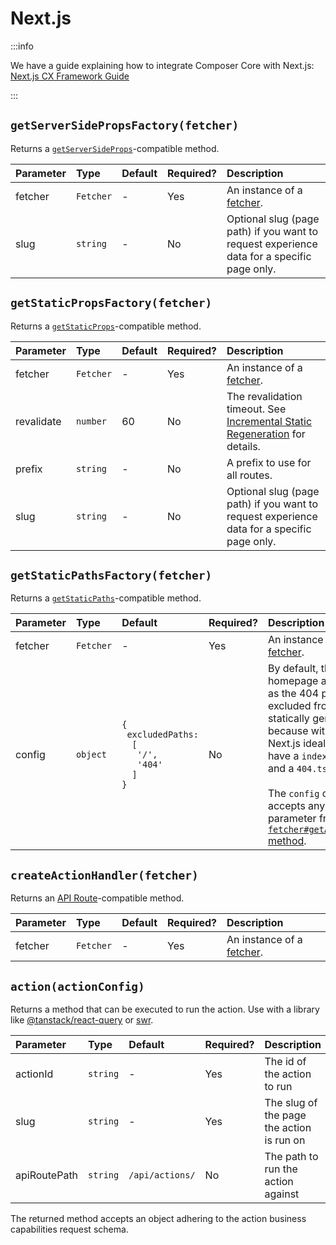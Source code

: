 # Next.js

:::info

We have a guide explaining how to integrate Composer Core with Next.js: [Next.js CX Framework Guide](../integration/nextjs.md)

:::

## `getServerSidePropsFactory(fetcher)`

Returns a [`getServerSideProps`](https://nextjs.org/docs/basic-features/data-fetching/get-server-side-props)-compatible method.

| Parameter | Type | Default | Required? | Description |
|:----------|:-----|:--------|:----------|:------------|
| fetcher | `Fetcher` | - | Yes | An instance of a [fetcher](../../cx-framework/fetcher/README.md). |
| slug | `string` | - | No | Optional slug (page path) if you want to request experience data for a specific page only. |

## `getStaticPropsFactory(fetcher)`

Returns a [`getStaticProps`](https://nextjs.org/docs/basic-features/data-fetching/get-static-props)-compatible method.

| Parameter | Type | Default | Required? | Description |
|:----------|:-----|:--------|:----------|:------------|
| fetcher | `Fetcher` | - | Yes | An instance of a [fetcher](../../cx-framework/fetcher/README.md). |
| revalidate | `number` | 60 | No | The revalidation timeout. See [Incremental Static Regeneration](https://nextjs.org/docs/basic-features/data-fetching/incremental-static-regeneration) for details. |
| prefix | `string` | - | No | A prefix to use for all routes. |
| slug | `string` | - | No | Optional slug (page path) if you want to request experience data for a specific page only. |

## `getStaticPathsFactory(fetcher)`

Returns a [`getStaticPaths`](https://nextjs.org/docs/basic-features/data-fetching/get-static-paths)-compatible method.

| Parameter | Type | Default | Required? | Description |
|:----------|:-----|:--------|:----------|:------------|
| fetcher | `Fetcher` | - | Yes | An instance of a [fetcher](../fetcher/README.md). |
| config | `object` | <code>{<br />&nbsp;excludedPaths:<br />&nbsp;&nbsp;[<br />&nbsp;&nbsp;&nbsp;'/',<br />&nbsp;&nbsp;&nbsp;'404'<br />&nbsp;&nbsp;]<br />}</code> | No | By default, the homepage as well as the 404 page are excluded from being statically generated because within Next.js ideally you have a `index.tsx` and a `404.tsx` route.<br /><br />The `config` object accepts any parameter from the [`fetcher#getAllPaths` method](../fetcher/README.md#getallpathsconfig-promisestring). |

## `createActionHandler(fetcher)`

Returns an [API Route](https://nextjs.org/docs/api-routes/introduction)-compatible method.

| Parameter | Type | Default | Required? | Description |
|:----------|:-----|:--------|:----------|:------------|
| fetcher | `Fetcher` | - | Yes | An instance of a [fetcher](../fetcher/README.md). |

## `action(actionConfig)`

Returns a method that can be executed to run the action. Use with a library like [@tanstack/react-query](https://tanstack.com/query) or [swr](https://swr.vercel.app/).

| Parameter | Type | Default | Required? | Description |
|:----------|:-----|:--------|:----------|:------------|
| actionId | `string` | - | Yes | The id of the action to run |
| slug | `string` | - | Yes | The slug of the page the action is run on |
| apiRoutePath | `string` | `/api/actions/` | No | The path to run the action against |

The returned method accepts an object adhering to the action business capabilities request schema.
